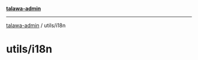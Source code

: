 [**talawa-admin**](../../README.md)

***

[talawa-admin](../../README.md) / utils/i18n

# utils/i18n
